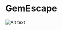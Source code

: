 GemEscape
=========




![Alt text](http://peterl.in/images/project-gemescape-full.png "Game Play")
